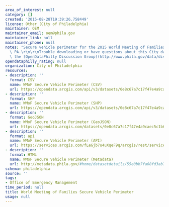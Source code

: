```yaml
---
area_of_interest: null
category: []
created: '2015-08-28T19:39:26.758449'
license: Other (City of Philadelphia)
maintainer: OEM
maintainer_email: oem@phila.gov
maintainer_link: null
maintainer_phone: null
notes: "Secure vehicle perimeter for the 2015 World Meeting of Families in Philadelphia,\
  \ PA.\r\n\r\nTrouble downloading or have questions about this City dataset? Visit\
  \ the [OpenDataPhilly Discussion Group](http://www.phila.gov/data/discuss/)"
opendataphilly_rating: null
organization: City of Philadelphia
resources:
- description: ''
  format: CSV
  name: WMoF Secure Vehicle Perimeter (CSV)
  url: https://opendata.arcgis.com/api/v3/datasets/0e8c67a7c17f47e4a9caec5c1b65a649_0/downloads/data?format=csv&spatialRefId=4326
- description: ''
  format: SHP
  name: WMoF Secure Vehicle Perimeter (SHP)
  url: https://opendata.arcgis.com/api/v3/datasets/0e8c67a7c17f47e4a9caec5c1b65a649_0/downloads/data?format=shp&spatialRefId=4326
- description: ''
  format: GeoJSON
  name: WMoF Secure Vehicle Perimeter (GeoJSON)
  url: https://opendata.arcgis.com/datasets/0e8c67a7c17f47e4a9caec5c1b65a649_0.geojson
- description: ''
  format: api
  name: WMoF Secure Vehicle Perimeter (API)
  url: https://services.arcgis.com/fLeGjb7u4uXqeF9q/arcgis/rest/services/Secure_Vehicle_Perimeter_WMoF/FeatureServer/0/query?outFields=*&where=1%3D1
- description: ''
  format: HTML
  name: WMoF Secure Vehicle Perimeter (Metadata)
  url: http://metadata.phila.gov/#home/datasetdetails/55e0bb7fa08fd3ab7a6bcd25/representationdetails/55e0bc1fa08fd3ab7a6bcd2c/
schema: philadelphia
source: ''
tags:
- Office of Emergency Management
time_period: null
title: World Meeting of Families Secure Vehicle Perimeter
usage: null
---
```

